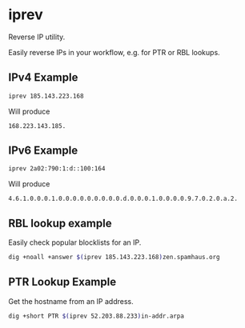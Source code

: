 # iprev

Reverse IP utility.

Easily reverse IPs in your workflow, e.g. for PTR or RBL
lookups.

## IPv4 Example

```bash
iprev 185.143.223.168 
```

Will produce

```
168.223.143.185.
```

## IPv6 Example

```bash
iprev 2a02:790:1:d::100:164
```

Will produce

```
4.6.1.0.0.0.1.0.0.0.0.0.0.0.0.0.d.0.0.0.1.0.0.0.0.9.7.0.2.0.a.2.
```

## RBL lookup example

Easily check popular blocklists for an IP.

```bash
dig +noall +answer $(iprev 185.143.223.168)zen.spamhaus.org
```

## PTR Lookup Example

Get the hostname from an IP address.

```bash
dig +short PTR $(iprev 52.203.88.233)in-addr.arpa
```

